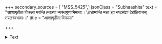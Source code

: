 +++
secondary_sources = [ "MSS_5425",]
jsonClass = "Subhaashita"
text = "आशागृहीता विकला भवन्ति हतत्रपा न्यस्तगुणाभिमानाः।  \nभ्राम्यन्ति मत्ता इव नष्टसंज्ञा देहीतिवाचस् तरलस्वभावाः॥"
title = "आशागृहीता विकला"

+++

<details><summary>Text</summary>

आशागृहीता विकला भवन्ति हतत्रपा न्यस्तगुणाभिमानाः।  
भ्राम्यन्ति मत्ता इव नष्टसंज्ञा देहीतिवाचस् तरलस्वभावाः॥
</details>

